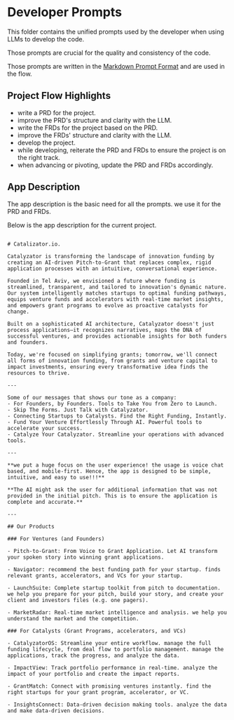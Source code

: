 # Developer Prompts

This folder contains the unified prompts used by the developer when using LLMs to develop the code.

Those prompts are crucial for the quality and consistency of the code.

Those prompts are written in the [Markdown Prompt Format](https://platform.openai.com/docs/guides/markdown) and are used in the flow.

## Project Flow Highlights

- write a PRD for the project.
- improve the PRD's structure and clarity with the LLM.
- write the FRDs for the project based on the PRD.
- improve the FRDs' structure and clarity with the LLM.
- develop the project.
- while developing, reiterate the PRD and FRDs to ensure the project is on the right track.
- when advancing or pivoting, update the PRD and FRDs accordingly.

## App Description

The app description is the basic need for all the prompts. we use it for the PRD and FRDs.

Below is the app description for the current project.

```app-project:description

# Catalizator.io.

Catalyzator is transforming the landscape of innovation funding by creating an AI-driven Pitch-to-Grant that replaces complex, rigid application processes with an intuitive, conversational experience.

Founded in Tel Aviv, we envisioned a future where funding is streamlined, transparent, and tailored to innovation's dynamic nature. Our system intelligently matches startups to optimal funding pathways, equips venture funds and accelerators with real-time market insights, and empowers grant programs to evolve as proactive catalysts for change.

Built on a sophisticated AI architecture, Catalyzator doesn't just process applications—it recognizes narratives, maps the DNA of successful ventures, and provides actionable insights for both funders and founders.

Today, we're focused on simplifying grants; tomorrow, we'll connect all forms of innovation funding, from grants and venture capital to impact investments, ensuring every transformative idea finds the resources to thrive.

---

Some of our messages that shows our tone as a company:
- For Founders, by Founders. Tools to Take You from Zero to Launch.
- Skip The Forms. Just Talk with Catalyzator.
- Connecting Startups to Catalysts. Find the Right Funding, Instantly.
- Fund Your Venture Effortlessly Through AI. Powerful tools to accelerate your success.
- Catalyze Your Catalyzator. Streamline your operations with advanced tools.

---

**we put a huge focus on the user experience! the usage is voice chat based, and mobile-first. Hence, the app is designed to be simple, intuitive, and easy to use!!!**

**The AI might ask the user for additional information that was not provided in the initial pitch. This is to ensure the application is complete and accurate.**

---

## Our Products

### For Ventures (and Founders)

- Pitch-to-Grant: From Voice to Grant Application. Let AI transform your spoken story into winning grant applications.

- Navigator: recommend the best funding path for your startup. finds relevant grants, accelerators, and VCs for your startup.

- LaunchSuite: Complete startup toolkit from pitch to documentation. we help you prepare for your pitch, build your story, and create your client and investors files (e.g. one pagers).

- MarketRadar: Real-time market intelligence and analysis. we help you understand the market and the competition.

### For Catalysts (Grant Programs, accelerators, and VCs)

- CatalyzatorOS: Streamline your entire workflow. manage the full funding lifecycle, from deal flow to portfolio management. manage the applications, track the progress, and analyze the data.

- ImpactView: Track portfolio performance in real-time. analyze the impact of your portfolio and create the impact reports.

- GrantMatch: Connect with promising ventures instantly. find the right startups for your grant program, accelerator, or VC.

- InsightsConnect: Data-driven decision making tools. analyze the data and make data-driven decisions.
```